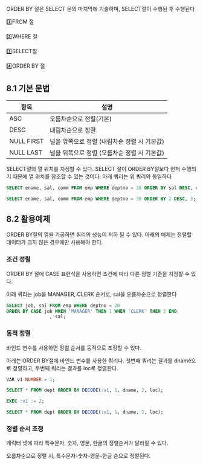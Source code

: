 ORDER BY 절은 SELECT 문의 마지막에 기술하며, SELECT절이 수행된 후 수행된다

1️⃣FROM 절

2️⃣WHERE 절

3️⃣SELECT절

4️⃣ORDER BY 절

## 8.1 기본 문법

| 항목 | 설명 |
| --- | --- |
| ASC | 오름차순으로 정렬(기본) |
| DESC | 내림차순으로 정렬 |
| NULL FIRST | 널을 앞쪽으로 정렬 (내림차순 정렬 시 기본값) |
| NULL LAST | 널을 뒤쪽으로 정렬 (오름차순 정렬 시 기본값) |

SELECT절의 열 위치를 지정할 수 있다. SELECT 절이 ORDER BY절보다 먼저 수행되기 때문에 열 위치를 참조할 수 있는 것이다. 아래 쿼리는 위 쿼리와 동일하다

```sql
SELECT ename, sal, comm FROM emp WHERE deptno = 30 ORDER BY sal DESC, comm;

SELECT ename, sal, comm FROM emp WHERE deptno = 30 ORDER BY 2 DESC, 3;
```

## 8.2 활용예제

ORDER BY절의 열을 가공하면 쿼리의 성능이 저하 될 수 있다. 아래의 예제는 정렬할 데이터가 크지 않은 경우에만 사용해야 한다.

### 조건 정렬

ORDER BY 절에 CASE 표현식을 사용하면 조건에 따라 다른 정렬 기준을 지정할 수 있다.

아래 쿼리는 job을 MANAGER, CLERK 순서로, sal을 오름차순으로 정렬한다

```sql
SELECT job, sal FROM emp WHERE deptno = 20
ORDER BY CASE job WHEN 'MANAGER' THEN 1 WHEN 'CLERK' THEN 2 END
				, sal;
```

### 동적 정렬

바인드 변수를 사용하면 정렬 순서를 동적으로 조정할 수 있다.

아래는 ORDER BY절에 바인드 변수를 사용한 쿼리다. 첫번째 쿼리는 결과를 dname으로 정렬하고, 두번째 쿼리는 결과를 loc로 정렬한다.

```sql
VAR v1 NUMBER = 1;

SELECT * FROM dept ORDER BY DECODE(:v1, 1, dname, 2, loc);
```

```sql
EXEC :v1 := 2;

SELECT * FROM dept ORDER BY DECODE(:v1, 1, dname, 2, loc);
```

### 정렬 순서 조정

캐릭터 셋에 따라 특수문자, 숫자, 영문, 한글의 정렬순서가 달라질 수 있다.

오름차순으로 정렬 시, 특수문자-숫자-영문-한글 순으로 정렬된다.